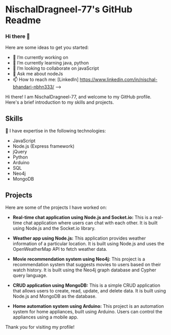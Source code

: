 # NischalDragneel-77's GitHub Readme
### Hi there 👋

Here are some ideas to get you started:

- 🔭 I’m currently working on 
- 🌱 I’m currently learning java, python
- 👯 I’m looking to collaborate on javaScript
- 💬 Ask me about nodeJs
- 📫 How to reach me: [LinkedIn] https://www.linkedin.com/in/nischal-bhandari-nbhn333/
-->

Hi there! I am NischalDragneel-77, and welcome to my GitHub profile. Here's a brief introduction to my skills and projects.

## Skills

 🔭 I have expertise in the following technologies:

- JavaScript
- Node.js (Express framework)
- jQuery
- Python
- Arduino
- SQL
- Neo4j
- MongoDB

## Projects

Here are some of the projects I have worked on:

- **Real-time chat application using Node.js and Socket.io:** This is a real-time chat application where users can chat with each other. It is built using Node.js and the Socket.io library.

- **Weather app using Node.js:** This application provides weather information of a particular location. It is built using Node.js and uses the OpenWeatherMap API to fetch weather data.

- **Movie recommendation system using Neo4j:** This project is a recommendation system that suggests movies to users based on their watch history. It is built using the Neo4j graph database and Cypher query language.

- **CRUD application using MongoDB:** This is a simple CRUD application that allows users to create, read, update, and delete data. It is built using Node.js and MongoDB as the database.

- **Home automation system using Arduino:** This project is an automation system for home appliances, built using Arduino. Users can control the appliances using a mobile app.

Thank you for visiting my profile!

